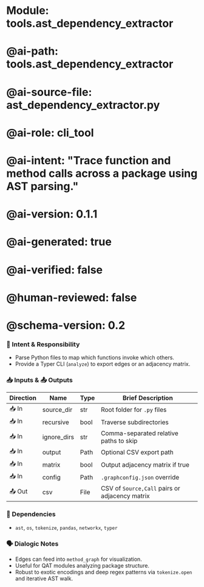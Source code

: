 # Module: tools.ast_dependency_extractor
# @ai-path: tools.ast_dependency_extractor
# @ai-source-file: ast_dependency_extractor.py
# @ai-role: cli_tool
# @ai-intent: "Trace function and method calls across a package using AST parsing."
# @ai-version: 0.1.1
# @ai-generated: true
# @ai-verified: false
# @human-reviewed: false
# @schema-version: 0.2

### 🎯 Intent & Responsibility
- Parse Python files to map which functions invoke which others.
- Provide a Typer CLI (`analyze`) to export edges or an adjacency matrix.

### 📥 Inputs & 📤 Outputs
| Direction | Name        | Type | Brief Description |
|-----------|------------|------|------------------|
| 📥 In     | source_dir  | str  | Root folder for `.py` files |
| 📥 In     | recursive   | bool | Traverse subdirectories |
| 📥 In     | ignore_dirs | str  | Comma-separated relative paths to skip |
| 📥 In     | output      | Path | Optional CSV export path |
| 📥 In     | matrix      | bool | Output adjacency matrix if true |
| 📥 In     | config      | Path | `.graphconfig.json` override |
| 📤 Out    | csv         | File | CSV of `Source,Call` pairs or adjacency matrix |

### 🔗 Dependencies
- `ast`, `os`, `tokenize`, `pandas`, `networkx`, `typer`

### 🗣 Dialogic Notes
- Edges can feed into `method_graph` for visualization.
- Useful for QAT modules analyzing package structure.
- Robust to exotic encodings and deep regex patterns via `tokenize.open` and iterative AST walk.
